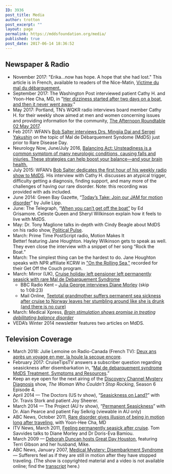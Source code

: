 ```yaml
---
ID: 3936
post_title: Media
author: trotton
post_excerpt: ""
layout: page
permalink: https://mddsfoundation.org/media/
published: true
post_date: 2017-06-14 18:36:52
---
```

<h2>Newspaper &amp; Radio</h2>
<ul>
 	<li>November 2017: "Erika…now has hope. A hope that she had lost." This article is in French, available to readers of the Nice-Matin, <a href="http://bit.ly/evillanding">Victime du mal du débarquement.</a></li>
 	<li>September 2017: The Washington Post interviewed patient Cathy H. and Yoon-Hee Cha, MD, in "<a href="https://www.washingtonpost.com/national/health-science/her-dizziness-started-after-two-days-on-a-boat-and-then-it-never-went-away/2017/09/29/6798b4ac-a20e-11e7-8cfe-d5b912fabc99_story.html">Her dizziness started after two days on a boat, and then it never went away</a>."</li>
 	<li>May 2017: Portland, TN’s WQKR radio interviews board member Cathy H. for their weekly show aimed at men and women concerning issues and providing information for the community, <a href="https://soundcloud.com/mdds-foundation/afternoon-roundtable-2017-05-02">The Afternoon Roundtable 02 May 2017</a>.</li>
 	<li>Feb 2017: WFAN’s <a href="https://soundcloud.com/mdds-foundation/wfan-mdds-7am-hour-2-26-17">Bob Salter interviews Drs. Mingjia Dai and Sergei Yakushin</a> on the topic of Mal de Débarquement Syndome (MdDS) just prior to Rare Disease Day.</li>
 	<li>Neurology Now, June/July 2016, <a href="http://journals.lww.com/neurologynow/Fulltext/2016/12030/Balancing_Act__Unsteadiness_is_a_common_symptom_of.18.aspx" target="_blank" rel="noopener noreferrer">Balancing Act: Unsteadiness is a common symptom of many neurologic conditions, causing falls and injuries. These strategies can help boost your balance—and your brain health.</a></li>
 	<li>July 2015: WFAN’s <a href="https://objects-us-west-1.dream.io/audiorecordings/BobSalter_WFAN%20July%202015.MP3" target="_blank" rel="noopener noreferrer">Bob Salter dedicates the first hour of his weekly radio show to MdDS</a>. His interview with Cathy H. discusses an atypical trigger, difficulty getting a diagnosis, finding support, and many more of the challenges of having our rare disorder. Note: this recording was provided with ads included.</li>
 	<li>June 2014: Green Bay Gazette, “<a title="Join our JAM motion disorder" href="https://www.greenbaypressgazette.com/story/news/local/2014/06/22/todays-take-join-our-jam-for-motion-disorder/11241147/" target="_blank" rel="noopener noreferrer">Today’s Take: Join our JAM for motion disorder</a>” by Julie Lipp.</li>
 	<li>June: The Telegraph, “<a title="Grisamore: When you can't get off the boat" href="http://www.macon.com/2014/06/17/3154661/when-you-cant-get-off-the-boat.html?sp=%2F99%2F148%2F" target="_blank" rel="noopener noreferrer">When you can’t get off the boat”</a> by Ed Grisamore. Celeste Queen and Sheryl Wilkinson explain how it feels to live with MdDS.</li>
 	<li>May: Dr. Tony Maglione talks in-depth with Cindy Beagle about MdDS on his radio show, <a title="Listen to the Recording" href="https://objects-us-west-1.dream.io/audiorecordings/Political%20Pulse%205_28_14.mp3" target="_blank" rel="noopener noreferrer">Political Pulse</a>.</li>
 	<li>March: Prime Time PostScript radio, Motion Makes It Better! featuring Jane Houghton. Hayley Wilkinson gets to speak as well. They even close the interview with a snippet of her song “Rock the Boat.”</li>
 	<li>March: The simplest thing can be the hardest to do. Jane Houghton speaks with NPR affiliate KCRW in <a href="http://www.kcrw.com/news-culture/shows/unfictional/get-off-the-couch/on-the-rolling-sea">"On the Rolling Sea,"</a> recorded for their Get Off the Couch program.</li>
 	<li>March: Mirror (UK), <a title="Cruise holiday left pensioner left permanently seasick" href="http://www.mirror.co.uk/news/uk-news/mal-de-debarquement-cruise-holiday-3208011" target="_blank" rel="noopener noreferrer">Cruise holiday left pensioner left permanently seasick with rare Mal de Debarquement Syndrome</a>
<ul>
 	<li>BBC Radio Kent – <a href="http://www.bbc.co.uk/programmes/p01sf2rw" target="_blank" rel="noopener noreferrer">Julia George interviews Diane Morley</a> (skip to 1:08:23)</li>
 	<li>Mail Online, <a href="http://dailym.ai/1g9Mxuy" target="_blank" rel="noopener noreferrer">Teetotal grandmother suffers permanent sea sickness after cruise to Norway leaves her stumbling around like she is drunk (and there is no cure)</a></li>
</ul>
</li>
 	<li>March: Medical Xpress, <a title="Brain stimulation shows promise" href="http://medicalxpress.com/news/2014-03-brain-debilitating-disorder.html" target="_blank" rel="noopener noreferrer"><em>Brain stimulation shows promise in treating debilitating balance disorder</em></a></li>
 	<li>VEDA’s Winter 2014 newsletter features two articles on MdDS.</li>
</ul>
<h2>Television Coverage</h2>
<ul>
 	<li>March 2018: Julie Lemoine on Radio-Canada (French TV): <a href="http://ici.radio-canada.ca/nouvelle/1089061/symptomes-mal-mer-dure-apres-voyage-mal-debarquement" target="_blank" rel="noopener">Deux ans après un voyage en mer, la houle la secoue encore</a>.</li>
 	<li>February 2017: CruiseTipsTV answers a subscriber question regarding seasickness after disembarkation in, “<a href="https://youtu.be/nE7kNqS-z2g">Mal de debarquement syndrome MdDS Treatment, Symptoms and Resources</a>.”</li>
 	<li>Keep an eye open for the next airing of the <a title="Video Coming Soon" href="http://www.tv.com/shows/mystery-diagnosis/the-woman-who-couldn-t-stop-rocking-1371164/" target="_blank" rel="noopener noreferrer">Discovery Channel Mystery Diagnosis</a> show, <em>The Woman Who Couldn’t Stop Rocking</em>, Season 6 Episode 4.</li>
 	<li>April 2014 — The Doctors (US tv show), “<a title="The Doctors: Seasickness on Land?" href="http://www.thedoctorstv.com/videolib/init/11412" target="_blank" rel="noopener noreferrer">Seasickness on Land?</a>” with Dr. Travis Stork and patient Joy Sheerer.</li>
 	<li>March 2014 — The Project (AU tv show), “<a title="Permanent Seasickness" href="http://tenplay.com.au/channel-ten/the-project/extra/season-5/permanent-seasickness" target="_blank" rel="noopener noreferrer">Permanent Seasickness</a>” with Dr. Alan Pearce and patient Fay Selkrig (viewable in AU only)</li>
 	<li>ABC News, October 2011, <a title="UCLA researchers are studying an underrecognized disorder, called Mal de Debarquement Syndrome, that affects healthy people after travel." href="http://abclocal.go.com/kabc/story?section=news/health&amp;id=8389660" target="_blank" rel="noopener noreferrer">Rare disorder gives illusion of being in motion long after traveling</a>, with Yoon-Hee Cha, MD</li>
 	<li>ITV News, March 2011, <a href="http://www.itv.com/news/meridian/update/2014-03-07/woman-gets-seasick-syndrome-after-cruise/" target="_blank" rel="noopener noreferrer">Feeling permanently seasick after cruise</a>. Tom Savvides talks to Diane Morley and Dr Doris-Eva Bamiou.</li>
 	<li>March 2009 — <a title="Great Day Houston segment with TerriG" href="http://youtu.be/eglbhkrbRRg" target="_blank" rel="noopener noreferrer">Deborah Duncan hosts Great Day Houston</a>, featuring Terri Gibson and her husband, Mike.</li>
 	<li>ABC News, January 2007, <a title="ABC Medical Mystery episode on MdDS" href="http://abcnews.go.com/video/playerIndex?id=4180415" target="_blank" rel="noopener noreferrer">Medical Mystery: Disembarkment Syndrome</a> — Sufferers feel as if they are still in motion after they have stopped traveling. (The show is copyrighted material and a video is not available online; find the <a href="http://abcnews.go.com/Health/story?id=2817081" target="_blank" rel="noopener noreferrer">transcript</a> here.)</li>
</ul>